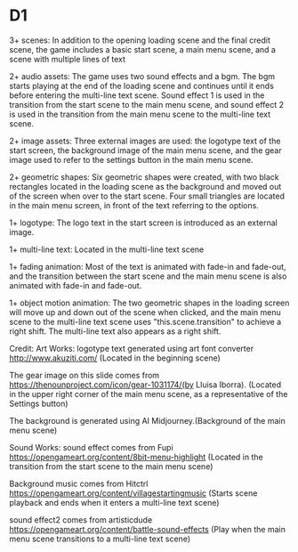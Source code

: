 # D1

3+ scenes: 
In addition to the opening loading scene and the final credit scene, 
the game includes a basic start scene, a main menu scene, 
and a scene with multiple lines of text

2+ audio assets: 
The game uses two sound effects and a bgm. The bgm starts playing at the end of the loading scene and continues until it ends before entering the multi-line text scene. Sound effect 1 is used in the transition from the start scene to the main menu scene, and sound effect 2 is used in the transition from the main menu scene to the multi-line text scene.

2+ image assets: 
Three external images are used: the logotype text of the start screen, the background image of the main menu scene, and the gear image used to refer to the settings button in the main menu scene.

2+ geometric shapes: 
Six geometric shapes were created, with two black rectangles located in the loading scene as the background and moved out of the screen when over to the start scene. Four small triangles are located in the main menu screen, in front of the text referring to the options.

1+ logotype:
The logo text in the start screen is introduced as an external image.

1+ multi-line text: 
Located in the multi-line text scene

1+ fading animation: 
Most of the text is animated with fade-in and fade-out, and the transition between the start scene and the main menu scene is also animated with fade-in and fade-out.

1+ object motion animation: 
The two geometric shapes in the loading screen will move up and down out of the scene when clicked, and the main menu scene to the multi-line text scene uses "this.scene.transition" to achieve a right shift. The multi-line text also appears as a right shift.

Credit:
Art Works:
logotype text generated using art font converter http://www.akuziti.com/ (Located in the beginning scene)

The gear image on this slide comes from https://thenounproject.com/icon/gear-1031174/(by Lluisa Iborra). (Located in the upper right corner of the main menu scene, as a representative of the Settings button)

The background is generated using AI Midjourney.(Background of the main menu scene)

Sound Works:
sound effect comes from Fupi https://opengameart.org/content/8bit-menu-highlight (Located in the transition from the start scene to the main menu scene)

Background music comes from Hitctrl https://opengameart.org/content/villagestartingmusic (Starts scene playback and ends when it enters a multi-line text scene)

sound effect2 comes from artisticdude https://opengameart.org/content/battle-sound-effects (Play when the main menu scene transitions to a multi-line text scene)

